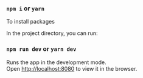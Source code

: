 

### `npm i` or `yarn`

To install packages

In the project directory, you can run:

### `npm run dev` or `yarn dev`

Runs the app in the development mode.\
Open [http://localhost:8080](http://localhost:8080) to view it in the browser.
